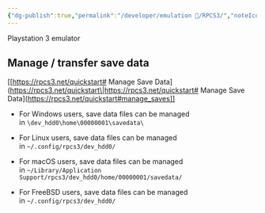```yaml
---
{"dg-publish":true,"permalink":"/developer/emulation 👾/RPCS3/","noteIcon":""}
---
```


Playstation 3 emulator

## Manage / transfer save data
[[https://rpcs3.net/quickstart# Manage Save Data](https://rpcs3.net/quickstart\|https://rpcs3.net/quickstart# Manage Save Data](https://rpcs3.net/quickstart#manage_saves]]
  
- For Windows users, save data files can be managed in `\dev_hdd0\home\00000001\savedata\`

- For Linux users, save data files can be managed in `~/.config/rpcs3/dev_hdd0/`

- For macOS users, save data files can be managed in `~/Library/Application Support/rpcs3/dev_hdd0/home/00000001/savedata/`

- For FreeBSD users, save data files can be managed in `~/.config/rpcs3/dev_hdd0/`
